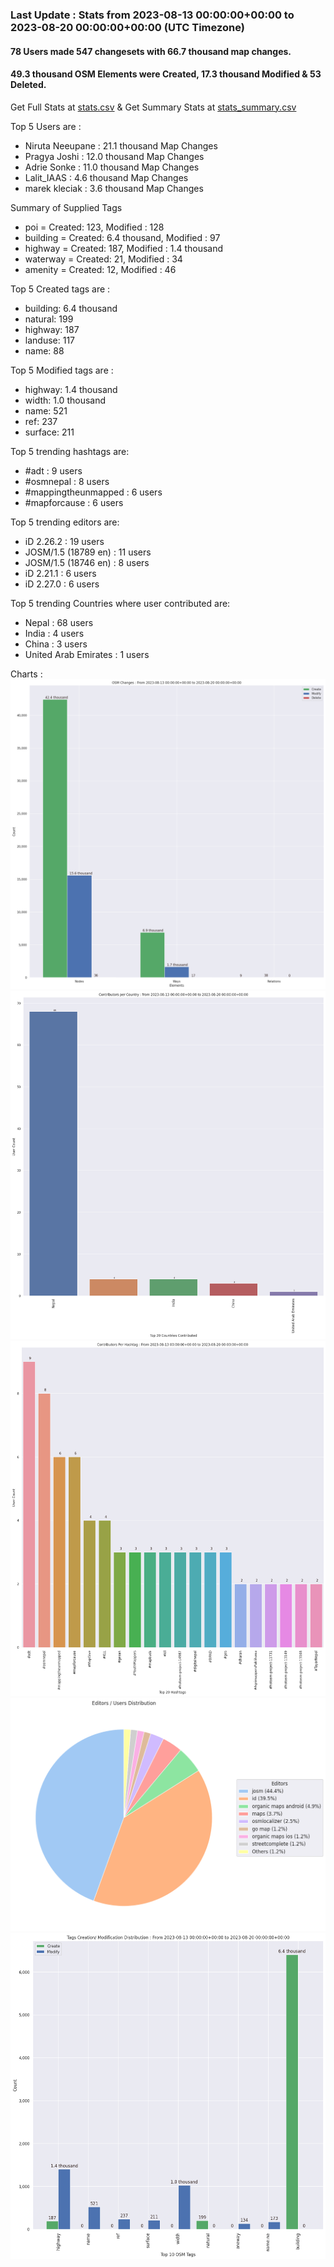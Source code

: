 ### Last Update : Stats from 2023-08-13 00:00:00+00:00 to 2023-08-20 00:00:00+00:00 (UTC Timezone)

#### 78 Users made 547 changesets with 66.7 thousand map changes.
#### 49.3 thousand OSM Elements were Created, 17.3 thousand Modified & 53 Deleted.
Get Full Stats at [stats.csv](/stats/Nepal/Weekly/stats.csv)
 & Get Summary Stats at [stats_summary.csv](/stats/Nepal/Weekly/stats_summary.csv)

Top 5 Users are : 
- Niruta Neeupane : 21.1 thousand Map Changes
- Pragya Joshi : 12.0 thousand Map Changes
- Adrie Sonke : 11.0 thousand Map Changes
- Lalit_IAAS : 4.6 thousand Map Changes
- marek kleciak : 3.6 thousand Map Changes

Summary of Supplied Tags
- poi = Created: 123, Modified : 128
- building = Created: 6.4 thousand, Modified : 97
- highway = Created: 187, Modified : 1.4 thousand
- waterway = Created: 21, Modified : 34
- amenity = Created: 12, Modified : 46


Top 5 Created tags are :
- building: 6.4 thousand
- natural: 199
- highway: 187
- landuse: 117
- name: 88


Top 5 Modified tags are :
- highway: 1.4 thousand
- width: 1.0 thousand
- name: 521
- ref: 237
- surface: 211


Top 5 trending hashtags are:
- #adt : 9 users
- #osmnepal : 8 users
- #mappingtheunmapped : 6 users
- #mapforcause : 6 users


Top 5 trending editors are:
- iD 2.26.2 : 19 users
- JOSM/1.5 (18789 en) : 11 users
- JOSM/1.5 (18746 en) : 8 users
- iD 2.21.1 : 6 users
- iD 2.27.0 : 6 users


Top 5 trending Countries where user contributed are:
- Nepal : 68 users
- India : 4 users
- China : 3 users
- United Arab Emirates : 1 users


 Charts : 
![Alt text](./stats_osm_changes.png) 
![Alt text](./stats_users_per_country.png) 
![Alt text](./stats_users_per_hashtag.png) 
![Alt text](./stats_editors_pie_chart.png) 
![Alt text](./stats_tags.png) 
